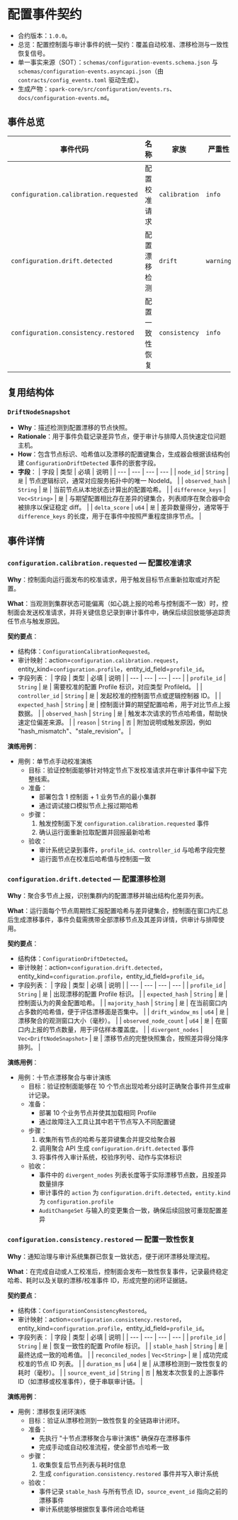# 配置事件契约

- 合约版本：`1.0.0`。
- 总览：配置控制面与审计事件的统一契约：覆盖自动校准、漂移检测与一致性恢复信号。
- 单一事实来源（SOT）：`schemas/configuration-events.schema.json` 与 `schemas/configuration-events.asyncapi.json`（由 `contracts/config_events.toml` 驱动生成）。
- 生成产物：`spark-core/src/configuration/events.rs`、`docs/configuration-events.md`。

## 事件总览

| 事件代码 | 名称 | 家族 | 严重性 | 结构体 |
| --- | --- | --- | --- | --- |
| `configuration.calibration.requested` | 配置校准请求 | `calibration` | `info` | `ConfigurationCalibrationRequested` |
| `configuration.drift.detected` | 配置漂移检测 | `drift` | `warning` | `ConfigurationDriftDetected` |
| `configuration.consistency.restored` | 配置一致性恢复 | `consistency` | `info` | `ConfigurationConsistencyRestored` |

## 复用结构体

### `DriftNodeSnapshot`
- **Why**：描述检测到配置漂移的节点快照。
- **Rationale**：用于事件负载记录差异节点，便于审计与排障人员快速定位问题主机。
- **How**：包含节点标识、哈希值以及漂移的配置键集合，生成器会根据该结构创建 `ConfigurationDriftDetected` 事件的嵌套字段。
- **字段**：
  | 字段 | 类型 | 必填 | 说明 |
  | --- | --- | --- | --- |
  | `node_id` | `String` | `是` | 节点逻辑标识，通常对应服务拓扑中的唯一 NodeId。 |
  | `observed_hash` | `String` | `是` | 当前节点从本地状态计算出的配置哈希。 |
  | `difference_keys` | `Vec<String>` | `是` | 与期望配置相比存在差异的键集合，列表顺序在聚合器中会被排序以保证稳定 diff。 |
  | `delta_score` | `u64` | `是` | 差异数量得分，通常等于 `difference_keys` 的长度，用于在事件中按照严重程度排序节点。 |

## 事件详情

### `configuration.calibration.requested` — 配置校准请求

**Why**：控制面向运行面发布的校准请求，用于触发目标节点重新拉取或对齐配置。

**What**：当观测到集群状态可能偏离（如心跳上报的哈希与控制面不一致）时，控制面会发送校准请求，并将关键信息记录到审计事件中，确保后续回放能够追踪责任节点与触发原因。

**契约要点**：
- 结构体：`ConfigurationCalibrationRequested`。
- 审计映射：action=`configuration.calibration.request`，entity_kind=`configuration.profile`，entity_id_field=`profile_id`。
- 字段列表：
  | 字段 | 类型 | 必填 | 说明 |
  | --- | --- | --- | --- |
  | `profile_id` | `String` | `是` | 需要校准的配置 Profile 标识，对应类型 ProfileId。 |
  | `controller_id` | `String` | `是` | 发起校准的控制面节点或逻辑控制器 ID。 |
  | `expected_hash` | `String` | `是` | 控制面计算的期望配置哈希，用于对比节点上报数据。 |
  | `observed_hash` | `String` | `是` | 触发本次请求的节点哈希值，帮助快速定位偏差来源。 |
  | `reason` | `String` | `否` | 附加说明或触发原因，例如 "hash_mismatch"、"stale_revision"。 |

**演练用例**：

- 用例：单节点手动校准演练
  - 目标：验证控制面能够针对特定节点下发校准请求并在审计事件中留下完整线索。
  - 准备：
    - 部署包含 1 控制面 + 1 业务节点的最小集群
    - 通过调试接口模拟节点上报过期哈希
  - 步骤：
    1. 触发控制面下发 `configuration.calibration.requested` 事件
    1. 确认运行面重新拉取配置并回报最新哈希
  - 验收：
    - 审计系统记录到事件，`profile_id`、`controller_id` 与哈希字段完整
    - 运行面节点在校准后哈希值与控制面一致

### `configuration.drift.detected` — 配置漂移检测

**Why**：聚合多节点上报，识别集群内的配置漂移并输出结构化差异列表。

**What**：运行面每个节点周期性汇报配置哈希与差异键集合，控制面在窗口内汇总后生成漂移事件，事件负载需携带全部漂移节点及其差异详情，供审计与排障使用。

**契约要点**：
- 结构体：`ConfigurationDriftDetected`。
- 审计映射：action=`configuration.drift.detected`，entity_kind=`configuration.profile`，entity_id_field=`profile_id`。
- 字段列表：
  | 字段 | 类型 | 必填 | 说明 |
  | --- | --- | --- | --- |
  | `profile_id` | `String` | `是` | 出现漂移的配置 Profile 标识。 |
  | `expected_hash` | `String` | `是` | 控制面认为的黄金配置哈希。 |
  | `majority_hash` | `String` | `是` | 在当前窗口内占多数的哈希值，便于评估漂移面是否集中。 |
  | `drift_window_ms` | `u64` | `是` | 漂移聚合的观测窗口大小（毫秒）。 |
  | `observed_node_count` | `u64` | `是` | 在窗口内上报的节点数量，用于评估样本覆盖度。 |
  | `divergent_nodes` | `Vec<DriftNodeSnapshot>` | `是` | 漂移节点的完整快照集合，按照差异得分降序排列。 |

**演练用例**：

- 用例：十节点漂移聚合与审计演练
  - 目标：验证控制面能够在 10 个节点出现哈希分歧时正确聚合事件并生成审计记录。
  - 准备：
    - 部署 10 个业务节点并使其加载相同 Profile
    - 通过故障注入工具让其中若干节点写入不同配置键
  - 步骤：
    1. 收集所有节点的哈希与差异键集合并提交给聚合器
    1. 调用聚合 API 生成 `configuration.drift.detected` 事件
    1. 将事件传入审计系统，校验序列号、动作与实体标识
  - 验收：
    - 事件中的 `divergent_nodes` 列表长度等于实际漂移节点数，且按差异数量排序
    - 审计事件的 `action` 为 `configuration.drift.detected`，`entity.kind` 为 `configuration.profile`
    - `AuditChangeSet` 与输入的变更集合一致，确保后续回放可重现配置差异

### `configuration.consistency.restored` — 配置一致性恢复

**Why**：通知治理与审计系统集群已恢复一致状态，便于闭环漂移处理流程。

**What**：在完成自动或人工校准后，控制面会发布一致性恢复事件，记录最终稳定哈希、耗时以及关联的漂移/校准事件 ID，形成完整的闭环证据链。

**契约要点**：
- 结构体：`ConfigurationConsistencyRestored`。
- 审计映射：action=`configuration.consistency.restored`，entity_kind=`configuration.profile`，entity_id_field=`profile_id`。
- 字段列表：
  | 字段 | 类型 | 必填 | 说明 |
  | --- | --- | --- | --- |
  | `profile_id` | `String` | `是` | 恢复一致性的配置 Profile 标识。 |
  | `stable_hash` | `String` | `是` | 最终达成一致的哈希值。 |
  | `reconciled_nodes` | `Vec<String>` | `是` | 成功完成校准的节点 ID 列表。 |
  | `duration_ms` | `u64` | `是` | 从漂移检测到一致性恢复的耗时（毫秒）。 |
  | `source_event_id` | `String` | `否` | 触发本次恢复的上游事件 ID（如漂移或校准事件），便于串联审计链。 |

**演练用例**：

- 用例：漂移恢复闭环演练
  - 目标：验证从漂移检测到一致性恢复的全链路审计闭环。
  - 准备：
    - 先执行 "十节点漂移聚合与审计演练" 确保存在漂移事件
    - 完成手动或自动校准流程，使全部节点哈希一致
  - 步骤：
    1. 收集恢复后节点列表与耗时信息
    1. 生成 `configuration.consistency.restored` 事件并写入审计系统
  - 验收：
    - 事件记录 `stable_hash` 与所有节点 ID，`source_event_id` 指向之前的漂移事件
    - 审计系统能够根据恢复事件闭合哈希链

